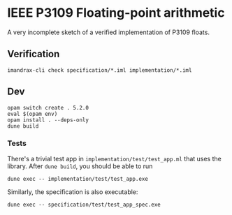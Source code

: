 # IEEE P3109 Floating-point arithmetic

A very incomplete sketch of a verified implementation of P3109 floats.

## Verification

```
imandrax-cli check specification/*.iml implementation/*.iml
```

## Dev

```
opam switch create . 5.2.0
eval $(opam env)
opam install . --deps-only
dune build
```

### Tests

There's a trivial test app in `implementation/test/test_app.ml` that uses the library. After `dune build`, you should be able to run

```
dune exec -- implementation/test/test_app.exe
```

Similarly, the specification is also executable:

```
dune exec -- specification/test/test_app_spec.exe
```